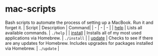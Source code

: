 # mac-scripts
Bash scripts to automate the process of setting up a MacBook. Run it and forget it.
| Script | Description | Command|
| - | - | - |
| [help](./help) | Lists all available commands. | `./help` |
| [install](./help) | Installs all of my most used applications via Homebrew. | `./install` |
| [update](./update) | Checks to see if there are any updates for Homebrew. Includes upgrades for packages installed via Homebrew. | `./update` |
